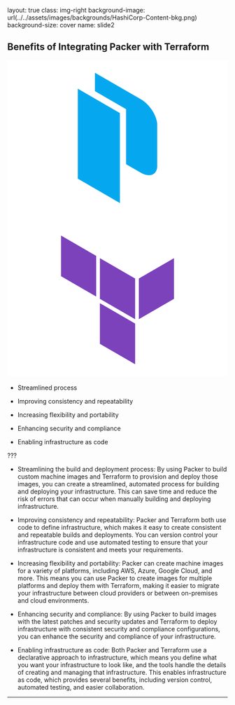 layout: true
class: img-right
background-image: url(../../assets/images/backgrounds/HashiCorp-Content-bkg.png)
background-size: cover
name: slide2

## Benefits of Integrating Packer with Terraform

![scale:50%](./assets/logos/logo_packer_terraform.png)

- Streamlined process



- Improving consistency and repeatability



- Increasing flexibility and portability



- Enhancing security and compliance



- Enabling infrastructure as code

???

- Streamlining the build and deployment process: By using Packer to build custom machine images and Terraform to provision and deploy those images, you can create a streamlined, automated process for building and deploying your infrastructure. This can save time and reduce the risk of errors that can occur when manually building and deploying infrastructure.

- Improving consistency and repeatability: Packer and Terraform both use code to define infrastructure, which makes it easy to create consistent and repeatable builds and deployments. You can version control your infrastructure code and use automated testing to ensure that your infrastructure is consistent and meets your requirements.

- Increasing flexibility and portability: Packer can create machine images for a variety of platforms, including AWS, Azure, Google Cloud, and more. This means you can use Packer to create images for multiple platforms and deploy them with Terraform, making it easier to migrate your infrastructure between cloud providers or between on-premises and cloud environments.

- Enhancing security and compliance: By using Packer to build images with the latest patches and security updates and Terraform to deploy infrastructure with consistent security and compliance configurations, you can enhance the security and compliance of your infrastructure.

- Enabling infrastructure as code: Both Packer and Terraform use a declarative approach to infrastructure, which means you define what you want your infrastructure to look like, and the tools handle the details of creating and managing that infrastructure. This enables infrastructure as code, which provides several benefits, including version control, automated testing, and easier collaboration.

---


